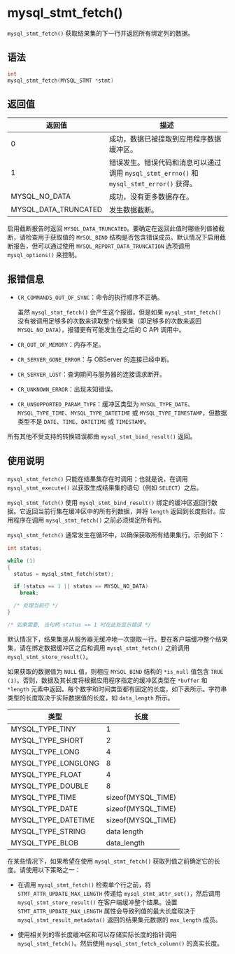 mysql_stmt_fetch() 
=======================================

`mysql_stmt_fetch()` 获取结果集的下一行并返回所有绑定列的数据。

语法 
-----------------------

```c
int
mysql_stmt_fetch(MYSQL_STMT *stmt)
```



返回值 
------------------------



|         返回值          |                                 描述                                 |
|----------------------|--------------------------------------------------------------------|
| 0                    | 成功，数据已被提取到应用程序数据缓冲区。                                               |
| 1                    | 错误发生。错误代码和消息可以通过调用 `mysql_stmt_errno()` 和 `mysql_stmt_error()` 获得。 |
| MYSQL_NO_DATA        | 成功，没有更多数据存在。                                                       |
| MYSQL_DATA_TRUNCATED | 发生数据截断。                                                            |



启用截断报告时返回 `MYSQL_DATA_TRUNCATED`。要确定在返回此值时哪些列值被截断，请检查用于获取值的 `MYSQL_BIND` 结构是否包含错误成员。默认情况下启用截断报告，但可以通过使用 `MYSQL_REPORT_DATA_TRUNCATION` 选项调用 `mysql_options()` 来控制。

报错信息 
-------------------------

* `CR_COMMANDS_OUT_OF_SYNC`：命令的执行顺序不正确。

  虽然 `mysql_stmt_fetch()` 会产生这个报错，但是如果 `mysql_stmt_fetch()` 没有被调用足够多的次数来读取整个结果集（即足够多的次数来返回 `MYSQL_NO_DATA`），报错更有可能发生在之后的 C API 调用中。
  

* `CR_OUT_OF_MEMORY`：内存不足。

  

* `CR_SERVER_GONE_ERROR`：与 OBServer 的连接已经中断。

  

* `CR_SERVER_LOST`：查询期间与服务器的连接请求断开。

  

* `CR_UNKNOWN_ERROR`：出现未知错误。

  

* `CR_UNSUPPORTED_PARAM_TYPE`：缓冲区类型为 `MYSQL_TYPE_DATE`、`MYSQL_TYPE_TIME`、`MYSQL_TYPE_DATETIME` 或 `MYSQL_TYPE_TIMESTAMP`，但数据类型不是 `DATE`、`TIME`、`DATETIME` 或 `TIMESTAMP`。

  




所有其他不受支持的转换错误都由 `mysql_stmt_bind_result()` 返回。

使用说明 
-------------------------

`mysql_stmt_fetch()` 只能在结果集存在时调用；也就是说，在调用 `mysql_stmt_execute()` 以获取生成结果集的语句（例如 `SELECT`）之后。

`mysql_stmt_fetch()` 使用 `mysql_stmt_bind_result()` 绑定的缓冲区返回行数据。它返回当前行集在缓冲区中的所有列数据，并将 `length` 返回到长度指针。应用程序在调用 `mysql_stmt_fetch()` 之前必须绑定所有列。

`mysql_stmt_fetch()` 通常发生在循环中，以确保获取所有结果集行。示例如下：

```c
int status;

while (1)
{
  status = mysql_stmt_fetch(stmt);

  if (status == 1 || status == MYSQL_NO_DATA)
    break;

  /* 处理当前行 */
}

/* 如果需要, 当句柄 status == 1 时在此处显示错误 */
```



默认情况下，结果集是从服务器无缓冲地一次提取一行。要在客户端缓冲整个结果集，请在绑定数据缓冲区之后和调用 `mysql_stmt_fetch()` 之前调用 `mysql_stmt_store_result()`。

如果获取的数据值为 `NULL` 值，则相应 `MYSQL_BIND` 结构的 `*is_null` 值包含 `TRUE (1)`。否则，数据及其长度将根据应用程序指定的缓冲区类型在 `*buffer` 和 `*length` 元素中返回。每个数字和时间类型都有固定的长度，如下表所示。字符串类型的长度取决于实际数据值的长度，如 `data_length` 所示。


|         类型          |         长度         |
|---------------------|--------------------|
| MYSQL_TYPE_TINY     | 1                  |
| MYSQL_TYPE_SHORT    | 2                  |
| MYSQL_TYPE_LONG     | 4                  |
| MYSQL_TYPE_LONGLONG | 8                  |
| MYSQL_TYPE_FLOAT    | 4                  |
| MYSQL_TYPE_DOUBLE   | 8                  |
| MYSQL_TYPE_TIME     | sizeof(MYSQL_TIME) |
| MYSQL_TYPE_DATE     | sizeof(MYSQL_TIME) |
| MYSQL_TYPE_DATETIME | sizeof(MYSQL_TIME) |
| MYSQL_TYPE_STRING   | data length        |
| MYSQL_TYPE_BLOB     | data_length        |



在某些情况下，如果希望在使用 `mysql_stmt_fetch()` 获取列值之前确定它的长度。请使用以下策略之一：

* 在调用 `mysql_stmt_fetch()` 检索单个行之前，将 `STMT_ATTR_UPDATE_MAX_LENGTH` 传递给 `mysql_stmt_attr_set()`，然后调用 `mysql_stmt_store_result()` 在客户端缓冲整个结果。设置 `STMT_ATTR_UPDATE_MAX_LENGTH` 属性会导致列值的最大长度取决于 `mysql_stmt_result_metadata()` 返回的结果集元数据的 `max_length` 成员。

  

* 使用相关列的零长度缓冲区和可以存储实际长度的指针调用 `mysql_stmt_fetch()`。然后使用 `mysql_stmt_fetch_column()` 的真实长度。

  



